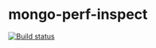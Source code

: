 # mongo-perf-inspect

<a href="https://github.com/rrajesh1979/mongo-perf-inspect/actions/workflows/go.yml">
    <img src="https://github.com/rrajesh1979/mongo-perf-inspect/actions/workflows/go.yml/badge.svg" alt="Build status">
</a>